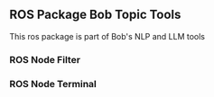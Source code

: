 ## ROS Package Bob Topic Tools
This ros package is part of Bob's NLP and LLM tools

### ROS Node Filter

### ROS Node Terminal
